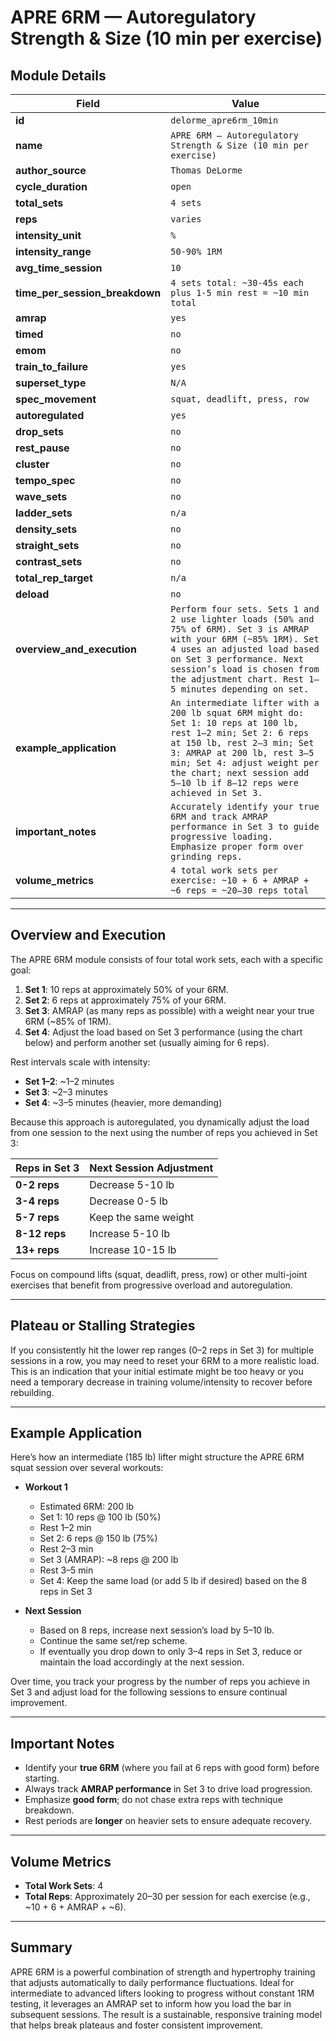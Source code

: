 # APRE 6RM — Autoregulatory Strength & Size (10 min per exercise)

## Module Details

| Field                          | Value                                                                                                                                                                                                                                                                             |
| ------------------------------ | --------------------------------------------------------------------------------------------------------------------------------------------------------------------------------------------------------------------------------------------------------------------------------- |
| **id**                         | `delorme_apre6rm_10min`                                                                                                                                                                                                                                                           |
| **name**                       | `APRE 6RM — Autoregulatory Strength & Size (10 min per exercise)`                                                                                                                                                                                                                 |
| **author_source**              | `Thomas DeLorme`                                                                                                                                                                                                                                                                  |
| **cycle_duration**             | `open`                                                                                                                                                                                                                                                                            |
| **total_sets**                 | `4 sets`                                                                                                                                                                                                                                                                          |
| **reps**                       | `varies`                                                                                                                                                                                                                                                                          |
| **intensity_unit**             | `%`                                                                                                                                                                                                                                                                               |
| **intensity_range**            | `50-90% 1RM`                                                                                                                                                                                                                                                                      |
| **avg_time_session**           | `10`                                                                                                                                                                                                                                                                              |
| **time_per_session_breakdown** | `4 sets total: ~30-45s each plus 1-5 min rest = ~10 min total`                                                                                                                                                                                                                    |
| **amrap**                      | `yes`                                                                                                                                                                                                                                                                             |
| **timed**                      | `no`                                                                                                                                                                                                                                                                              |
| **emom**                       | `no`                                                                                                                                                                                                                                                                              |
| **train_to_failure**           | `yes`                                                                                                                                                                                                                                                                             |
| **superset_type**              | `N/A`                                                                                                                                                                                                                                                                             |
| **spec_movement**              | `squat, deadlift, press, row`                                                                                                                                                                                                                                                     |
| **autoregulated**              | `yes`                                                                                                                                                                                                                                                                             |
| **drop_sets**                  | `no`                                                                                                                                                                                                                                                                              |
| **rest_pause**                 | `no`                                                                                                                                                                                                                                                                              |
| **cluster**                    | `no`                                                                                                                                                                                                                                                                              |
| **tempo_spec**                 | `no`                                                                                                                                                                                                                                                                              |
| **wave_sets**                  | `no`                                                                                                                                                                                                                                                                              |
| **ladder_sets**                | `n/a`                                                                                                                                                                                                                                                                             |
| **density_sets**               | `no`                                                                                                                                                                                                                                                                              |
| **straight_sets**              | `no`                                                                                                                                                                                                                                                                              |
| **contrast_sets**              | `no`                                                                                                                                                                                                                                                                              |
| **total_rep_target**           | `n/a`                                                                                                                                                                                                                                                                             |
| **deload**                     | `no`                                                                                                                                                                                                                                                                              |
| **overview_and_execution**     | `Perform four sets. Sets 1 and 2 use lighter loads (50% and 75% of 6RM). Set 3 is AMRAP with your 6RM (~85% 1RM). Set 4 uses an adjusted load based on Set 3 performance. Next session’s load is chosen from the adjustment chart. Rest 1–5 minutes depending on set.`            |
| **example_application**        | `An intermediate lifter with a 200 lb squat 6RM might do: Set 1: 10 reps at 100 lb, rest 1–2 min; Set 2: 6 reps at 150 lb, rest 2–3 min; Set 3: AMRAP at 200 lb, rest 3–5 min; Set 4: adjust weight per the chart; next session add 5–10 lb if 8–12 reps were achieved in Set 3.` |
| **important_notes**            | `Accurately identify your true 6RM and track AMRAP performance in Set 3 to guide progressive loading. Emphasize proper form over grinding reps.`                                                                                                                                  |
| **volume_metrics**             | `4 total work sets per exercise: ~10 + 6 + AMRAP + ~6 reps = ~20–30 reps total`                                                                                                                                                                                                   |

---

## Overview and Execution

The APRE 6RM module consists of four total work sets, each with a specific goal:

1. **Set 1**: 10 reps at approximately 50% of your 6RM.  
2. **Set 2**: 6 reps at approximately 75% of your 6RM.  
3. **Set 3**: AMRAP (as many reps as possible) with a weight near your true 6RM (~85% of 1RM).  
4. **Set 4**: Adjust the load based on Set 3 performance (using the chart below) and perform another set (usually aiming for 6 reps).

Rest intervals scale with intensity:
- **Set 1–2**: ~1–2 minutes  
- **Set 3**: ~2–3 minutes  
- **Set 4**: ~3–5 minutes (heavier, more demanding)

Because this approach is autoregulated, you dynamically adjust the load from one session to the next using the number of reps you achieved in Set 3:

| **Reps in Set 3** | **Next Session Adjustment** |
|-------------------|-----------------------------|
| **0-2 reps**      | Decrease 5-10 lb           |
| **3-4 reps**      | Decrease 0-5 lb            |
| **5-7 reps**      | Keep the same weight       |
| **8-12 reps**     | Increase 5-10 lb           |
| **13+ reps**      | Increase 10-15 lb          |

Focus on compound lifts (squat, deadlift, press, row) or other multi-joint exercises that benefit from progressive overload and autoregulation.

---

## Plateau or Stalling Strategies

If you consistently hit the lower rep ranges (0–2 reps in Set 3) for multiple sessions in a row, you may need to reset your 6RM to a more realistic load. This is an indication that your initial estimate might be too heavy or you need a temporary decrease in training volume/intensity to recover before rebuilding.

---

## Example Application

Here’s how an intermediate (185 lb) lifter might structure the APRE 6RM squat session over several workouts:

- **Workout 1**  
  - Estimated 6RM: 200 lb  
  - Set 1: 10 reps @ 100 lb (50%)  
  - Rest 1–2 min  
  - Set 2: 6 reps @ 150 lb (75%)  
  - Rest 2–3 min  
  - Set 3 (AMRAP): ~8 reps @ 200 lb  
  - Rest 3–5 min  
  - Set 4: Keep the same load (or add 5 lb if desired) based on the 8 reps in Set 3

- **Next Session**  
  - Based on 8 reps, increase next session’s load by 5–10 lb.  
  - Continue the same set/rep scheme.  
  - If eventually you drop down to only 3–4 reps in Set 3, reduce or maintain the load accordingly at the next session.

Over time, you track your progress by the number of reps you achieve in Set 3 and adjust load for the following sessions to ensure continual improvement.

---

## Important Notes

- Identify your **true 6RM** (where you fail at 6 reps with good form) before starting.
- Always track **AMRAP performance** in Set 3 to drive load progression.
- Emphasize **good form**; do not chase extra reps with technique breakdown.
- Rest periods are **longer** on heavier sets to ensure adequate recovery.

---

## Volume Metrics

- **Total Work Sets**: 4
- **Total Reps**: Approximately 20–30 per session for each exercise (e.g., ~10 + 6 + AMRAP + ~6).

---

## Summary

APRE 6RM is a powerful combination of strength and hypertrophy training that adjusts automatically to daily performance fluctuations. Ideal for intermediate to advanced lifters looking to progress without constant 1RM testing, it leverages an AMRAP set to inform how you load the bar in subsequent sessions. The result is a sustainable, responsive training model that helps break plateaus and foster consistent improvement.